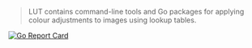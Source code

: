 > LUT contains command-line tools and Go packages for applying colour adjustments to images using lookup tables.

[![Go Report Card](https://goreportcard.com/badge/github.com/wayneashleyberry/lut)](https://goreportcard.com/report/github.com/wayneashleyberry/lut)
